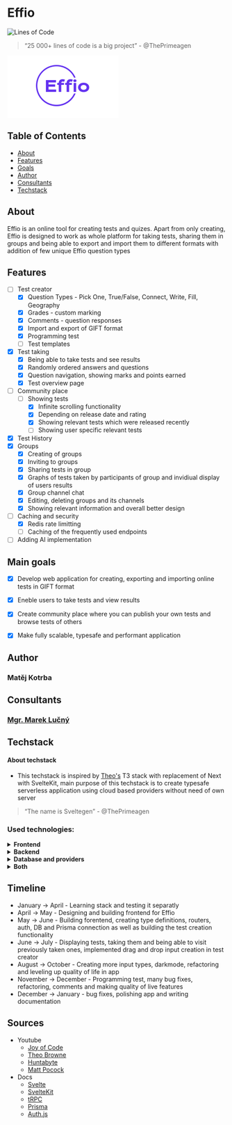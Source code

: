 # Effio
![Lines of Code](https://aschey.tech/tokei/github/matej-kotrba/effio?labelColor=ffffff&color=f73c00&iconColor=ffffff&style=for-the-badge&label=Lines&logo=https://simpleicons.org/icons/svelte.svg)

> “25 000+ lines of code is a big project” - @ThePrimeagen

<a><img src="./static/imgs/effio/text.png" align="middle" width="256" ></a>
## Table of Contents

- [About](#about)
- [Features](#features)
- [Goals](#goals)
- [Author](#author)
- [Consultants](#consultants)
- [Techstack](#techstack)

## About

Effio is an online tool for creating tests and quizes. Apart from only creating, Effio is designed to work as whole platform for taking tests, sharing them in groups and being able to export and import them to different formats with addition of few unique Effio question types

## Features

- [ ] Test creator
    - [x] Question Types - Pick One, True/False, Connect, Write, Fill, Geography
    - [x] Grades - custom marking
    - [x] Comments - question responses
    - [x] Import and export of GIFT format
    - [x] Programming test
    - [ ] Test templates
- [x] Test taking
    - [x] Being able to take tests and see results
    - [x] Randomly ordered answers and questions
    - [x] Question navigation, showing marks and points earned
    - [x] Test overview page
- [ ] Community place
    - [ ] Showing tests
        - [x] Infinite scrolling functionality
        - [x] Depending on release date and rating
        - [x] Showing relevant tests which were released recently
        - [ ] Showing user specific relevant tests    
- [x] Test History
- [x] Groups
    - [x] Creating of groups
    - [x] Inviting to groups
    - [x] Sharing tests in group
    - [x] Graphs of tests taken by participants of group and invidiual display of users results
    - [x] Group channel chat
    - [x] Editing, deleting groups and its channels
    - [x] Showing relevant information and overall better design
- [ ] Caching and security
    - [x] Redis rate limitting
    - [ ] Caching of the frequently used endpoints
- [ ] Adding AI implementation

## Main goals
- [x] Develop web application for creating, exporting and importing online tests in GIFT format
- [x] Eneble users to take tests and view results
- [x] Create community place where you can publish your own tests and browse tests of others
- [x] Make fully scalable, typesafe and performant application


## Author
### Matěj Kotrba


## Consultants
### [Mgr. Marek Lučný](https://github.com/superucitelka)


## Techstack
#### About techstack
- This techstack is inspired by [Theo's](https://www.youtube.com/@t3dotgg) T3 stack with replacement of Next with SvelteKit, main purpose of this techstack is to create typesafe serverless application using cloud based providers without need of own server

> “The name is Sveltegen” - @ThePrimeagen

### Used technologies:

<details>
<summary><strong>Frontend</strong></summary>

- Svelte
    - Svelte French Toast
- Tailwind
    - Daisy UI
    - tailwind-merge
- Chart.js
- GSAP
- Other
    - Iconify
    - Leaflet
    - monaco-editor
    - SandboxJS
    - gift-pegjs
</details>

<details>
  <summary><strong>Backend</strong></summary>
    
- SvelteKit
    - Superforms
- tRPC
    - trpc-sveltekit
- Prisma
- Auth
    - Auth.js (Oauth - Google, Github)
- NodeJS
</details>

<details>
  <summary><strong>Database and providers</strong></summary>
    
- Supabase - PostgreSQL, connected via Prisma
- Vercel - application hosting, serverless function hosting (sort of), CDN distribution,
- Cloudinary - image bucket
- Pusher - takes care of web sockets needs
</details>

<details>
  <summary><strong>Both</strong></summary>
    
- TypeScript
    - ts-reset
- Zod
- Bundler - Vite
- Package manager - PNPM
</details>


## Timeline
- January -> April - Learning stack and testing it separatly
- April -> May - Designing and building frontend for Effio
- May -> June - Building forentend, creating type definitions, routers, auth, DB and Prisma connection as well as building the test creation functionality 
- June -> July - Displaying tests, taking them and being able to visit previously taken ones, implemented drag and drop input creation in test creator
- August -> October - Creating more input types, darkmode, refactoring and leveling up quality of life in app
- November -> December - Programming test, many bug fixes, refactoring, comments and making quality of live features
- December -> January - bug fixes, polishing app and writing documentation

## Sources
- Youtube
  - [Joy of Code](https://www.youtube.com/@JoyofCodeDev)
  - [Theo Browne](https://www.youtube.com/@t3dotgg)
  - [Huntabyte](https://www.youtube.com/@Huntabyte)
  - [Matt Pocock](https://www.youtube.com/@mattpocockuk)
- Docs
  - [Svelte](https://svelte.dev/)
  - [SvelteKit](https://kit.svelte.dev/)
  - [tRPC](https://trpc.io/)
  - [Prisma](https://www.prisma.io/)
  - [Auth.js](https://authjs.dev/)
